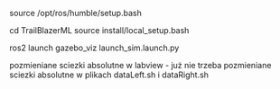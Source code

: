 source /opt/ros/humble/setup.bash

cd TrailBlazerML
source install/local_setup.bash

ros2 launch gazebo_viz launch_sim.launch.py


pozmieniane sciezki absolutne w labview - już nie trzeba
pozmieniane sciezki absolutne w plikach dataLeft.sh i dataRight.sh
